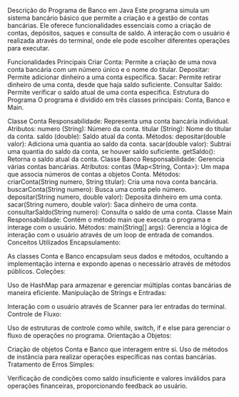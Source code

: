 Descrição do Programa de Banco em Java
Este programa simula um sistema bancário básico que permite a criação e a gestão de contas bancárias. Ele oferece funcionalidades essenciais como a criação de contas, depósitos, saques e consulta de saldo. A interação com o usuário é realizada através do terminal, onde ele pode escolher diferentes operações para executar.

Funcionalidades Principais
Criar Conta: Permite a criação de uma nova conta bancária com um número único e o nome do titular.
Depositar: Permite adicionar dinheiro a uma conta específica.
Sacar: Permite retirar dinheiro de uma conta, desde que haja saldo suficiente.
Consultar Saldo: Permite verificar o saldo atual de uma conta específica.
Estrutura do Programa
O programa é dividido em três classes principais: Conta, Banco e Main.

Classe Conta
Responsabilidade: Representa uma conta bancária individual.
Atributos:
numero (String): Número da conta.
titular (String): Nome do titular da conta.
saldo (double): Saldo atual da conta.
Métodos:
depositar(double valor): Adiciona uma quantia ao saldo da conta.
sacar(double valor): Subtrai uma quantia do saldo da conta, se houver saldo suficiente.
getSaldo(): Retorna o saldo atual da conta.
Classe Banco
Responsabilidade: Gerencia várias contas bancárias.
Atributos:
contas (Map<String, Conta>): Um mapa que associa números de contas a objetos Conta.
Métodos:
criarConta(String numero, String titular): Cria uma nova conta bancária.
buscarConta(String numero): Busca uma conta pelo número.
depositar(String numero, double valor): Deposita dinheiro em uma conta.
sacar(String numero, double valor): Saca dinheiro de uma conta.
consultarSaldo(String numero): Consulta o saldo de uma conta.
Classe Main
Responsabilidade: Contém o método main que executa o programa e interage com o usuário.
Métodos:
main(String[] args): Gerencia a lógica de interação com o usuário através de um loop de entrada de comandos.
Conceitos Utilizados
Encapsulamento:

As classes Conta e Banco encapsulam seus dados e métodos, ocultando a implementação interna e expondo apenas o necessário através de métodos públicos.
Coleções:

Uso de HashMap para armazenar e gerenciar múltiplas contas bancárias de maneira eficiente.
Manipulação de Strings e Entradas:

Interação com o usuário através de Scanner para ler entradas do terminal.
Controle de Fluxo:

Uso de estruturas de controle como while, switch, if e else para gerenciar o fluxo de operações no programa.
Orientação a Objetos:

Criação de objetos Conta e Banco que interagem entre si.
Uso de métodos de instância para realizar operações específicas nas contas bancárias.
Tratamento de Erros Simples:

Verificação de condições como saldo insuficiente e valores inválidos para operações financeiras, proporcionando feedback ao usuário.
